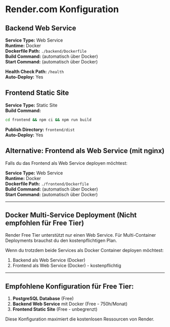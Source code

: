 # Render.com Konfiguration

## Backend Web Service

**Service Type:** Web Service  
**Runtime:** Docker  
**Dockerfile Path:** `./backend/Dockerfile`  
**Build Command:** (automatisch über Docker)  
**Start Command:** (automatisch über Docker)  

**Health Check Path:** `/health`  
**Auto-Deploy:** Yes  

## Frontend Static Site

**Service Type:** Static Site  
**Build Command:** 
```bash
cd frontend && npm ci && npm run build
```

**Publish Directory:** `frontend/dist`  
**Auto-Deploy:** Yes  

## Alternative: Frontend als Web Service (mit nginx)

Falls du das Frontend als Web Service deployen möchtest:

**Service Type:** Web Service  
**Runtime:** Docker  
**Dockerfile Path:** `./frontend/Dockerfile`  
**Build Command:** (automatisch über Docker)  
**Start Command:** (automatisch über Docker)  

---

## Docker Multi-Service Deployment (Nicht empfohlen für Free Tier)

Render Free Tier unterstützt nur einen Web Service. Für Multi-Container Deployments brauchst du den kostenpflichtigen Plan.

Wenn du trotzdem beide Services als Docker Container deployen möchtest:
1. Backend als Web Service (Docker)
2. Frontend als Web Service (Docker) - kostenpflichtig

---

## Empfohlene Konfiguration für Free Tier:

1. **PostgreSQL Database** (Free)
2. **Backend Web Service** mit Docker (Free - 750h/Monat)
3. **Frontend Static Site** (Free - unbegrenzt)

Diese Konfiguration maximiert die kostenlosen Ressourcen von Render.
